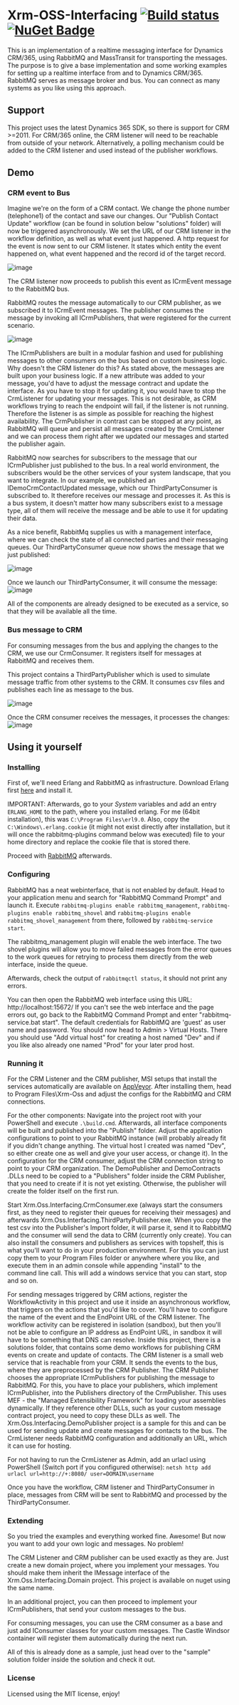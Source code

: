 # Xrm-OSS-Interfacing [![Build status](https://ci.appveyor.com/api/projects/status/3qeoi45uym9dwabd/branch/master?svg=true)](https://ci.appveyor.com/project/DigitalFlow/xrm-oss-interfacing/branch/master) [![NuGet Badge](https://buildstats.info/nuget/Xrm.Oss.Interfacing.Domain)](https://www.nuget.org/packages/Xrm.Oss.Interfacing.Domain)

This is an implementation of a realtime messaging interface for Dynamics CRM/365, using RabbitMQ and MassTransit for transporting the messages.
The purpose is to give a base implementation and some working examples for setting up a realtime interface from and to Dynamics CRM/365.
RabbitMQ serves as message broker and bus. You can connect as many systems as you like using this approach.

## Support
This project uses the latest Dynamics 365 SDK, so there is support for CRM >=2011.
For CRM/365 online, the CRM listener will need to be reachable from outside of your network. Alternatively, a polling mechanism could be added to the CRM listener and used instead of the publisher workflows.

## Demo
### CRM event to Bus
Imagine we're on the form of a CRM contact.
We change the phone number (telephone1) of the contact and save our changes.
Our "Publish Contact Update" workflow (can be found in solution below "solutions" folder) will now be triggered asynchronously.
We set the URL of our CRM listener in the workflow definition, as well as what event just happened. 
A http request for the event is now sent to our CRM listener. It states which entity the event happened on, what event happened and the record id of the target record.

![image](https://user-images.githubusercontent.com/4287938/29791704-2b36db64-8c3e-11e7-8ee1-fb7be8174660.png)

The CRM listener now proceeds to publish this event as ICrmEvent message to the RabbitMQ bus.

RabbitMQ routes the message automatically to our CRM publisher, as we subscribed it to ICrmEvent messages.
The publisher consumes the message by invoking all ICrmPublishers, that were registered for the current scenario.

![image](https://user-images.githubusercontent.com/4287938/29792911-42be423c-8c42-11e7-9bbd-eee31e35261d.png)

The ICrmPublishers are built in a modular fashion and used for publishing messages to other consumers on the bus based on custom business logic.
Why doesn't the CRM listener do this? As stated above, the messages are built upon your business logic.
If a new attribute was added to your message, you'd have to adjust the message contract and update the interface.
As you have to stop it for updating it, you would have to stop the CrmListener for updating your messages. This is not desirable, as CRM workflows trying to reach the endpoint will fail, if the listener is not running.
Therefore the listener is as simple as possible for reaching the highest availability.
The CrmPublisher in contrast can be stopped at any point, as RabbitMQ will queue and persist all messages created by the CrmListener and we can process them right after we updated our messages and started the publisher again.

RabbitMQ now searches for subscribers to the message that our ICrmPublisher just published to the bus.
In a real world environment, the subscribers would be the other services of your system landscape, that you want to integrate.
In our example, we published an IDemoCrmContactUpdated message, which our ThirdPartyConsumer is subscribed to.
It therefore receives our message and processes it.
As this is a bus system, it doesn't matter how many subscribers exist to a message type, all of them will receive the message and be able to use it for updating their data.

As a nice benefit, RabbitMq supplies us with a management interface, where we can check the state of all connected parties and their messaging queues.
Our ThirdPartyConsumer queue now shows the message that we just published:

![image](https://user-images.githubusercontent.com/4287938/29792992-94726f4a-8c42-11e7-975c-2c09de3f5cc5.png)

Once we launch our ThirdPartyConsumer, it will consume the message:
![image](https://user-images.githubusercontent.com/4287938/29793145-209f9a7e-8c43-11e7-9f8f-22604b34597c.png)

All of the components are already designed to be executed as a service, so that they will be available all the time.

### Bus message to CRM
For consuming messages from the bus and applying the changes to the CRM, we use our CrmConsumer.
It registers itself for messages at RabbitMQ and receives them.

This project contains a ThirdPartyPublisher which is used to simulate message traffic from other systems to the CRM.
It consumes csv files and publishes each line as message to the bus.

![image](https://user-images.githubusercontent.com/4287938/29793433-19c40a54-8c44-11e7-839a-9500177dc80e.png)

Once the CRM consumer receives the messages, it processes the changes:
![image](https://user-images.githubusercontent.com/4287938/29793795-95bb5f80-8c45-11e7-9a45-900fc5987468.png)

## Using it yourself
### Installing
First of,  we'll need Erlang and RabbitMQ as infrastructure.
Download Erlang first [here](http://www.erlang.org/downloads) and install it.

IMPORTANT: Afterwards, go to your _System_ variables and add an entry `ERLANG_HOME` to the path, where you installed erlang.
For me (64bit installation), this was `C:\Program Files\erl9.0`.
Also, copy the `C:\Windows\.erlang.cookie` (it might not exist directly after installation, but it will once the rabbitmq-plugins command below was executed) file to your home directory and replace the cookie file that is stored there.

Proceed with [RabbitMQ](http://www.rabbitmq.com/download.html) afterwards.

### Configuring
RabbitMQ has a neat webinterface, that is not enabled by default.
Head to your application menu and search for "RabbitMQ Command Prompt" and launch it.
Execute ```rabbitmq-plugins enable rabbitmq_management```, ```rabbitmq-plugins enable rabbitmq_shovel``` and ```rabbitmq-plugins enable rabbitmq_shovel_management``` from there, followed by ```rabbitmq-service start```.

The rabbitmq_management plugin will enable the web interface. The two shovel plugins will allow you to move failed messages from the error queues to the work queues for retrying to process them directly from the web interface, inside the queue.

Afterwards, check the output of ```rabbitmqctl status```, it should not print any errors.

You can then open the RabbitMQ web interface using this URL: http://localhost:15672/
If you can't see the web interface and the page errors out, go back to the RabbitMQ Command Prompt and enter "rabbitmq-service.bat start".
The default credentials for RabbitMQ are 'guest' as user name and password.
You should now head to Admin > Virtual Hosts. There you should use "Add virtual host" for creating a host named "Dev" and if you like also already one named "Prod" for your later prod host.

### Running it
For the CRM Listener and the CRM publisher, MSI setups that install the services automatically are available on [AppVeyor](https://ci.appveyor.com/project/DigitalFlow/xrm-oss-interfacing/build/artifacts).
After installing them, head to Program Files\Xrm-Oss and adjust the configs for the RabbitMQ and CRM connections.

For the other components:
Navigate into the project root with your PowerShell and execute `.\build.cmd`.
Afterwards, all interface components will be built and published into the "Publish" folder.
Adjust the application configurations to point to your RabbitMQ instance (will probably already fit if you didn't change anything. The virtual host I created was named "Dev", so either create one as well and give your user access, or change it).
In the configuration for the CRM consumer, adjust the CRM connection string to point to your CRM organization.
The DemoPublisher and DemoContracts .DLLs need to be copied to a "Publishers" folder inside the CRM Publisher, that you need to create if it is not yet existing. Otherwise, the publisher will create the folder itself on the first run.

Start Xrm.Oss.Interfacing.CrmConsumer.exe (always start the consumers first, as they need to register their queues for receiving their messages) and afterwards Xrm.Oss.Interfacing.ThirdPartyPublisher.exe.
When you copy the test csv into the Publisher's Import folder, it will parse it, send it to RabbitMQ and the consumer will send the data to CRM (currently only create).
You can also install the consumers and publishers as services with topshelf, this is what you'll want to do in your production environment. For this you can just copy them to your Program Files folder or anywhere where you like, and execute them in an admin console while appending "install" to the command line call. This will add a windows service that you can start, stop and so on.

For sending messages triggered by CRM actions, register the WorkflowActivity in this project and use it inside an asynchronous workflow, that triggers on the actions that you'd like to cover. You'll have to configure the name of the event and the EndPoint URL of the CRM listener. The workflow activity can be registered in isolation (sandbox), but then you'll not be able to configure an IP address as EndPoint URL, in sandbox it will have to be something that DNS can resolve.
Inside this project, there is a solutions folder, that contains some demo workflows for publishing CRM events on create and update of contacts.
The CRM listener is a small web service that is reachable from your CRM. It sends the events to the bus, where they are preprocessed by the CRM Publisher. The CRM Publisher chooses the appropriate ICrmPublishers for publishing the message to RabbitMQ. 
For this, you have to place your publishers, which implement ICrmPublisher, into the Publishers directory of the CrmPublisher.
This uses MEF - the "Managed Extensibility Framework" for loading your assemblies dynamically. If they reference other DLLs, such as your custom message contract project, you need to copy these DLLs as well.
The Xrm.Oss.Interfacing.DemoPublisher project is a sample for this and can be used for sending update and create messages for contacts to the bus.
The CrmListener needs RabbitMQ configuration and additionally an URL, which it can use for hosting.

For not having to run the CrmListener as Admin, add an urlacl using PowerShell (Switch port if you configured otherwise):
```netsh http add urlacl url=http://+:8080/ user=DOMAIN\username```

Once you have the workflow, CRM listener and ThirdPartyConsumer in place, messages from CRM will be sent to RabbitMQ and processed by the ThirdPartyConsumer.

### Extending
So you tried the examples and everything worked fine. Awesome!
But now you want to add your own logic and messages. No problem!

The CRM Listener and CRM publisher can be used exactly as they are.
Just create a new domain project, where you implement your messages. You should make them inherit the IMessage interface of the Xrm.Oss.Interfacing.Domain project. This project is available on nuget using the same name.

In an additional project, you can then proceed to implement your ICrmPublishers, that send your custom messages to the bus.

For consuming messages, you can use the CRM consumer as a base and just add IConsumer classes for your custom messages.
The Castle Windsor container will register them automatically during the next run.

All of this is already done as a sample, just head over to the "sample" solution folder inside the solution and check it out.

### License
Licensed using the MIT license, enjoy!
